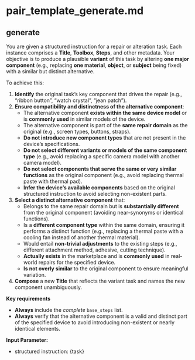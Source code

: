 # pair_template_generate.md
## generate
You are given a structured instruction for a repair or alteration task. Each instance comprises a **Title**, **Toolbox**, **Steps**, and other metadata. Your objective is to produce a plausible **variant** of this task by altering **one major component** (e.g., replacing **one material**, **object**, or **subject** being fixed) with a similar but distinct alternative.

To achieve this:
1. **Identify** the original task’s key component that drives the repair (e.g., “ribbon button”, “watch crystal”, “jean patch”).
2. **Ensure compatibility and distinctness of the alternative component**:
   - The alternative component **exists within the same device model** or is **commonly used** in similar models of the device.
   - The alternative component is part of the **same repair domain** as the original (e.g., screen types, buttons, straps).
   - **Do not introduce new component types** that are not present in the device’s specifications.
   - **Do not select different variants or models of the same component type** (e.g., avoid replacing a specific camera model with another camera model).
   - **Do not select components that serve the same or very similar functions** as the original component (e.g., avoid replacing thermal paste with thermal pad).
   - **Infer the device’s available components** based on the original structured instruction to avoid selecting non-existent parts.
3. **Select a distinct alternative component** that:
   - Belongs to the same repair domain but is **substantially different** from the original component (avoiding near-synonyms or identical functions).
   - Is a **different component type** within the same domain, ensuring it performs a distinct function (e.g., replacing a thermal paste with a cooling fan instead of another thermal material).
   - Would entail **non-trivial adjustments** to the existing steps (e.g., different attachment method, adhesive, cutting technique).
   - **Actually exists** in the marketplace and is **commonly used** in real-world repairs for the specified device.
   - **Is not overly similar** to the original component to ensure meaningful variation.
4. **Compose** a new **Title** that reflects the variant task and names the new component unambiguously.

**Key requirements**  
- **Always** include the *complete* `base_steps` list.  
- **Always** verify that the alternative component is a valid and distinct part of the specified device to avoid introducing non-existent or nearly identical elements.

**Input Parameter:**
- structured instruction: {task}